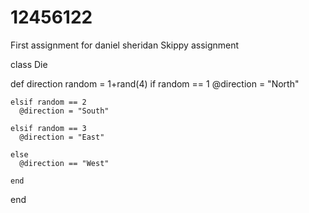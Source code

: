 12456122
========

First assignment for daniel sheridan
Skippy assignment


class Die

  def direction
    random = 1+rand(4)
    if random == 1
      @direction = "North"

    elsif random == 2
      @direction = "South"

    elsif random == 3
      @direction = "East"

    else
      @direction == "West"

    end
  end
